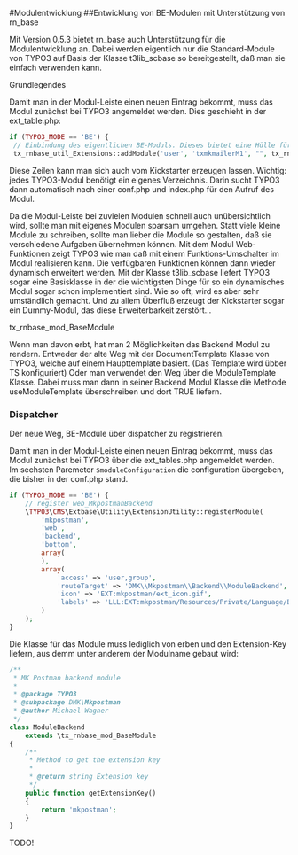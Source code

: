 #Modulentwicklung
##Entwicklung von BE-Modulen mit Unterstützung von rn_base

Mit Version 0.5.3 bietet rn_base auch Unterstützung für die Modulentwicklung an. Dabei werden eigentlich nur die Standard-Module von TYPO3 auf Basis der Klasse t3lib_scbase so bereitgestellt, daß man sie einfach verwenden kann.

Grundlegendes

Damit man in der Modul-Leiste einen neuen Eintrag bekommt, muss das Modul zunächst bei TYPO3 angemeldet werden. Dies geschieht in der ext_table.php:
```php
if (TYPO3_MODE == 'BE') {
 // Einbindung des eigentlichen BE-Moduls. Dieses bietet eine Hülle für die eigentlichen Modulfunktionen
 tx_rnbase_util_Extensions::addModule('user', 'txmkmailerM1', "", tx_rnbase_util_Extensions::extPath($_EXTKEY) . 'mod1/');
```
Diese Zeilen kann man sich auch vom Kickstarter erzeugen lassen. Wichtig: jedes TYPO3-Modul benötigt ein eigenes Verzeichnis. Darin sucht TYPO3 dann automatisch nach einer conf.php und index.php für den Aufruf des Modul.

Da die Modul-Leiste bei zuvielen Modulen schnell auch unübersichtlich wird, sollte man mit eigenes Modulen sparsam umgehen. Statt viele kleine Module zu schreiben, sollte man lieber die Module so gestalten, daß sie verschiedene Aufgaben übernehmen können. Mit dem Modul Web-Funktionen zeigt TYPO3 wie man daß mit einem Funktions-Umschalter im Modul realisieren kann. Die verfügbaren Funktionen können dann wieder dynamisch erweitert werden. Mit der Klasse t3lib_scbase liefert TYPO3 sogar eine Basisklasse in der die wichtigsten Dinge für so ein dynamisches Modul sogar schon implementiert sind. Wie so oft, wird es aber sehr umständlich gemacht. Und zu allem Überfluß erzeugt der Kickstarter sogar ein Dummy-Modul, das diese Erweiterbarkeit zerstört...

tx_rnbase_mod_BaseModule

Wenn man davon erbt, hat man 2 Möglichkeiten das Backend Modul zu rendern. Entweder der alte Weg mit der
DocumentTemplate Klasse von TYPO3, welche auf einem Haupttemplate basiert. (Das Template wird übber TS
konfiguriert) Oder man verwendet den Weg über die ModuleTemplate Klasse. Dabei muss man dann in seiner
Backend Modul Klasse die Methode useModuleTemplate überschreiben und dort TRUE liefern.


### Dispatcher

Der neue Weg, BE-Module über dispatcher zu registrieren.

Damit man in der Modul-Leiste einen neuen Eintrag bekommt,
muss das Modul zunächst bei TYPO3 über die ext_tables.php angemeldet werden.  
Im sechsten Paremeter `$moduleConfiguration` die configuration übergeben, die bisher in der conf.php stand.

```php
if (TYPO3_MODE == 'BE') {
	// register web_MkpostmanBackend
	\TYPO3\CMS\Extbase\Utility\ExtensionUtility::registerModule(
		'mkpostman',
		'web',
		'backend',
		'bottom',
		array(
		),
		array(
			'access' => 'user,group',
			'routeTarget' => 'DMK\\Mkpostman\\Backend\\ModuleBackend',
			'icon' => 'EXT:mkpostman/ext_icon.gif',
			'labels' => 'LLL:EXT:mkpostman/Resources/Private/Language/Backend.xlf',
		)
	);
}
```

Die Klasse für das Module muss lediglich von erben und den Extension-Key liefern, aus demm unter anderem der Modulname gebaut wird:

```php
/**
 * MK Postman backend module
 *
 * @package TYPO3
 * @subpackage DMK\Mkpostman
 * @author Michael Wagner
 */
class ModuleBackend
	extends \tx_rnbase_mod_BaseModule
{
	/**
	 * Method to get the extension key
	 *
	 * @return string Extension key
	 */
	public function getExtensionKey()
	{
		return 'mkpostman';
	}
}
```

TODO!
